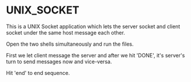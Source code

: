 # UNIX_SOCKET

This is a UNIX Socket application which lets the server socket and client socket under the same host message each other.

Open the two shells simultaneously and run the files.

First we let client message the server and after we hit 'DONE', it's server's turn to send messages now and vice-versa.

Hit 'end' to end sequence.

